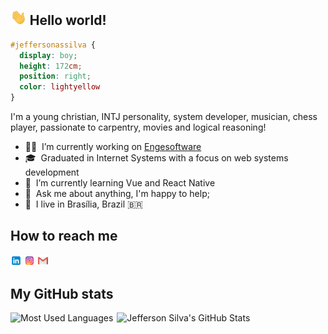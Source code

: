 ## <img height="25" src="https://github.com/jeffersonassilva/jeffersonassilva/blob/main/assets/hi.gif"/> Hello world!

```css
#jeffersonassilva {
  display: boy;
  height: 172cm;
  position: right;
  color: lightyellow
}
```

I'm a young christian, INTJ personality, system developer, musician, chess player, passionate to carpentry, movies and logical reasoning!

- 👨‍💻 &nbsp;I’m currently working on [Engesoftware](https://www.engesoftware.com/)
- 🎓 &nbsp;Graduated in Internet Systems with a focus on web systems development
- 🌱 &nbsp;I’m currently learning Vue and React Native
- 💬 &nbsp;Ask me about anything, I'm happy to help;
- 📌 &nbsp;I live in Brasília, Brazil 🇧🇷

How to reach me
------------

  [<img src="https://github.com/jeffersonassilva/jeffersonassilva/blob/main/assets/linkedin.png" width="3.5%"/>](https://www.linkedin.com/in/jeffersonassilva/)
  [<img src="https://github.com/jeffersonassilva/jeffersonassilva/blob/main/assets/instagram.png" width="3.5%"/>](https://www.instagram.com/jeffersonassilva/)
  <a href="mailto:jeffersonassilva@gmail.com"> <img src="https://github.com/jeffersonassilva/jeffersonassilva/blob/main/assets/gmail.png" width="3.5%"/> </a>
  
My GitHub stats
------------

<div style="display: flex; align-items: flex-start;">
    <div style="padding-right: 3px;"><img src="https://github-readme-stats.vercel.app/api/top-langs/?username=jeffersonassilva&langs_count=10&layout=compact&count_private=true" alt="Most Used Languages"></div>
    <div style="padding-left: 3px;"><img src="https://github-readme-stats.vercel.app/api?username=jeffersonassilva&count_private=true&show_icons=true&hide=contribs,issues" alt="Jefferson Silva's GitHub Stats"></div>
</div>